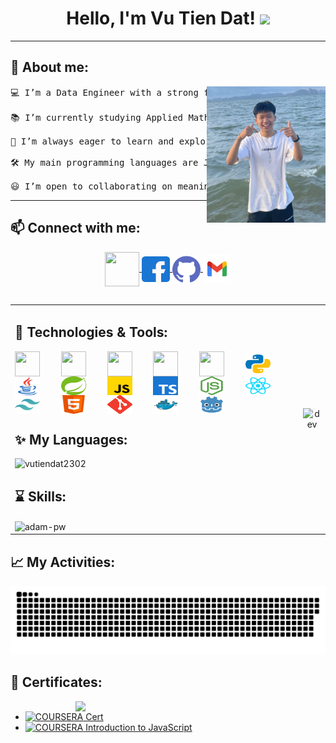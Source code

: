 <h1 align="center">
Hello, I'm Vu Tien Dat!
	<a href="https://github.com/vutiendat2302" target="_self">
		<img src="https://media.giphy.com/media/hvRJCLFzcasrR4ia7z/giphy.gif" width="30">
	</a>
</h1>

<hr>
<h2 align="left">🤖 About me: </h2>

<p align="center">
  <img align="right" width="190" src="image/vutiendat_image.jpg" />
</p>

<pre>
💻 I’m a Data Engineer with a strong foundation in mathematics and computer science.
  
📚 I’m currently studying Applied Mathematics and Computer science at the University of Science – VNU.
  
🌱 I’m always eager to learn and explore new knowledge, especially in data systems and backend technologies.
  
🛠️ My main programming languages are Java and Python.
  
😃 I’m open to collaborating on meaningful projects that create positive impact.
</pre>
<hr>

<h2 align="left">📫 Connect with me:</h2>

<p align="center">
  <a href="https://www.linkedin.com/in/tien-dat-vu-8b492b35b" target="_blank">
    <img align="center" src="https://img.icons8.com/fluent/48/000000/linkedin.png" height="55" width="55"/>
  </a>
	
  <a href="https://www.facebook.com/vutiendat2302" target="_blank" alt="Facebook">
    <img align="center" src="image/facebook.svg" alt="vutiendat" height="41" width="45"/> 
  </a>
	
  <a href="https://github.com/vutiendat2302" target="_blank" alt="Github">
    <img align="center" src="image/github.svg" height="43" width="45"/>
  </a> 
	    
  <a href="mailto:vutiendat23022005@gmail.com" target="_blank" alt="Email">
    <img align="center" src="image/gmail.svg" height="45" width="45"/>
  </a>
</p>

<div style="margin-top: 20px;"></div> 

<h2> </h2> 

<table style="width:100%;">
  <tr>
    <td>
	<h2 align="left">🔧 Technologies & Tools:</h2>
	<p align="left">
  		<img align="center" src="https://img.icons8.com/color/48/000000/mysql-logo.png" height="40" width="40" style="margin-right: 30px;" />
  		<img align="center" src="https://img.icons8.com/color/48/000000/mongodb.png" height="40" width="40" style="margin-right: 30px;" />
  		<img align="center" src="https://img.icons8.com/fluent/48/000000/matlab.png" height="40" width="40" style="margin-right: 30px;" />
  		<img align="center" src="https://img.icons8.com/color/48/000000/git.png" height="40" width="40" style="margin-right: 30px;" />
  <img align="center" src="https://img.icons8.com/color/48/000000/visual-studio-code-2019.png" height="40" width="40" style="margin-right: 30px;" />
  <a href="https://www.python.org/" target="_blank"><img align="center" src="image/python.svg" alt="python" height="30" width="40" style="margin-right: 30px;" /></a>
  <a href="https://www.java.com/en/" target="_blank"><img align="center" src="image/java.svg" alt="java" height="30" width="40" style="margin-right: 30px;" /></a>
  <a href="https://spring.io/projects/spring-boot" target="_blank"><img align="center" src="image/spring.svg" alt="spring" height="30" width="40" style="margin-right: 30px;" /></a>
  <a href="https://developer.mozilla.org/en-US/docs/Web/JavaScript" target="_blank"><img align="center" src="image/javascript.svg" alt="javascript" height="30" width="40" style="margin-right: 30px;" /></a>
  <a href="https://www.typescriptlang.org/" target="_blank"><img align="center" src="image/typescript.svg" alt="typescript" height="30" width="40" style="margin-right: 30px;" /></a>
  <a href="https://nodejs.org/en" target="_blank"><img align="center" src="image/nodejs.svg" alt="nodejs" height="30" width="40" style="margin-right: 30px;" /></a>
  <a href="https://react.dev/" target="_blank"><img align="center" src="image/reactjs.svg" alt="reactjs" height="30" width="40" style="margin-right: 30px;" /></a>
  <a href="https://tailwindcss.com/" target="_blank"><img align="center" src="image/tailwind.svg" alt="tailwind" height="30" width="40" style="margin-right: 30px;" /></a>
  <a href="https://developer.mozilla.org/en-US/docs/Web/HTML" target="_blank"><img align="center" src="image/html.svg" alt="html" height="30" width="40" style="margin-right: 30px;" /></a>
  <a href="https://git-scm.com/" target="_blank"><img align="center" src="image/git.svg" alt="git" height="30" width="40" style="margin-right: 30px;" /></a>
  <a href="https://www.docker.com/" target="_blank"><img align="center" src="image/docker.svg" alt="docker" height="30" width="40" style="margin-right: 30px;" /></a>
  <a href="https://godotengine.org/" target="_blank"><img align="center" src="image/godot.svg" alt="godot" height="30" width="40" /></a>
</p>
	</p>
	<h2 align="left">✨ My Languages: </h2>
      <img src="https://github-readme-stats.vercel.app/api/top-langs/?username=vutiendat2302&bg_color=FFFFFF00&text_color=179fa3&layout=compact&hide=CSS&langs_count=10" alt="vutiendat2302" width="100%"/>
	<h2 align="left" >⌛ Skills:  </h2>
	<img align="center" src="https://github-readme-stats.vercel.app/api?username=vutiendat2302&show_icons=true&locale=en&bg_color=0d1117&text_color=ffffff&repo=convoychat"
    alt="adam-pw" />
    </td>
    <td>
      <p align="center"> 
        <img src="https://cdn.dribbble.com/users/1059583/screenshots/4171367/coding-freak.gif" alt="dev" width="100%"/>
      </p> 
    </td>
  </tr>
</table>

<h2 align="left">📈 My Activities: </h2>

<picture>
  <source media="(prefers-color-scheme: dark)" srcset="https://raw.githubusercontent.com/vutiendat2302/vutiendat2302/output/github-contribution-grid-snake-dark.svg">
  <source media="(prefers-color-scheme: light)" srcset="https://raw.githubusercontent.com/vutiendat2302/vutiendat2302/output/github-contribution-grid-snake.svg">
  <img alt="github contribution grid snake animation" src="https://raw.githubusercontent.com/vutiendat2302/vutiendat2302/output/github-contribution-grid-snake.svg">
</picture>

<h2 align="left">💯 Certificates: </h2>

<img align="right" width="400" src="https://github.githubassets.com/images/modules/profile/profile-joined-github.svg">

- [![COURSERA](https://img.shields.io/badge/-COURSERA-green) Cert](cert/z5998262337878_80e6d2e8bc254bb95b5ab1b01c3bd491.jpg)
- [![COURSERA](https://img.shields.io/badge/-COURSERA-green) Introduction to JavaScript](cert/z5998262337878_80e6d2e8bc254bb95b5ab1b01c3bd491.jpg)
